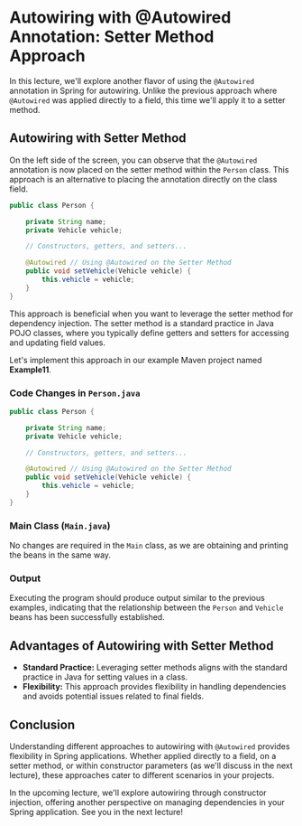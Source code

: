 # Autowiring with @Autowired Annotation: Setter Method Approach

In this lecture, we'll explore another flavor of using the `@Autowired` annotation in Spring for autowiring. Unlike the previous approach where `@Autowired` was applied directly to a field, this time we'll apply it to a setter method.

## Autowiring with Setter Method

On the left side of the screen, you can observe that the `@Autowired` annotation is now placed on the setter method within the `Person` class. This approach is an alternative to placing the annotation directly on the class field.

```java
public class Person {

    private String name;
    private Vehicle vehicle;

    // Constructors, getters, and setters...

    @Autowired // Using @Autowired on the Setter Method
    public void setVehicle(Vehicle vehicle) {
        this.vehicle = vehicle;
    }
}
```

This approach is beneficial when you want to leverage the setter method for dependency injection. The setter method is a standard practice in Java POJO classes, where you typically define getters and setters for accessing and updating field values.

Let's implement this approach in our example Maven project named **Example11**.

### Code Changes in `Person.java`

```java
public class Person {

    private String name;
    private Vehicle vehicle;

    // Constructors, getters, and setters...

    @Autowired // Using @Autowired on the Setter Method
    public void setVehicle(Vehicle vehicle) {
        this.vehicle = vehicle;
    }
}
```

### Main Class (`Main.java`)

No changes are required in the `Main` class, as we are obtaining and printing the beans in the same way.

### Output

Executing the program should produce output similar to the previous examples, indicating that the relationship between the `Person` and `Vehicle` beans has been successfully established.

## Advantages of Autowiring with Setter Method

- **Standard Practice:** Leveraging setter methods aligns with the standard practice in Java for setting values in a class.
- **Flexibility:** This approach provides flexibility in handling dependencies and avoids potential issues related to final fields.

## Conclusion

Understanding different approaches to autowiring with `@Autowired` provides flexibility in Spring applications. Whether applied directly to a field, on a setter method, or within constructor parameters (as we'll discuss in the next lecture), these approaches cater to different scenarios in your projects.

In the upcoming lecture, we'll explore autowiring through constructor injection, offering another perspective on managing dependencies in your Spring application. See you in the next lecture!